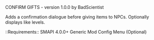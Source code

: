 CONFIRM GIFTS - version 1.0.0
by BadScientist

Adds a confirmation dialogue before giving items to NPCs. Optionally displays like levels.

::Requirements::
SMAPI 4.0.0+
Generic Mod Config Menu (Optional)
